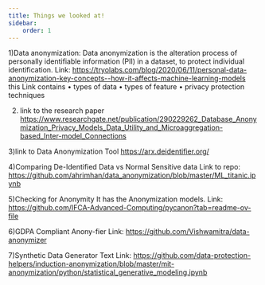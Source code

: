 ```yaml
---
title: Things we looked at!
sidebar:
    order: 1
---
```


1)Data anonymization:
Data anonymization is the alteration process of personally identifiable information (PII) in a dataset, to protect individual identification.
Link: https://tryolabs.com/blog/2020/06/11/personal-data-anonymization-key-concepts--how-it-affects-machine-learning-models
this Link contains
•	types of data
•	types of feature
•	privacy protection techniques

2) link to the research paper
https://www.researchgate.net/publication/290229262_Database_Anonymization_Privacy_Models_Data_Utility_and_Microaggregation-based_Inter-model_Connections

3)link to Data Anonymization Tool
https://arx.deidentifier.org/

4)Comparing De-Identified Data vs Normal Sensitive data
Link to repo: https://github.com/ahrimhan/data_anonymization/blob/master/ML_titanic.ipynb

5)Checking for Anonymity
It has the Anonymization models.
Link: https://github.com/IFCA-Advanced-Computing/pycanon?tab=readme-ov-file

6)GDPA Compliant Anony-fier
Link: https://github.com/Vishwamitra/data-anonymizer

7)Synthetic Data Generator Text
Link: https://github.com/data-protection-helpers/induction-anonymization/blob/master/mit-anonymization/python/statistical_generative_modeling.ipynb











